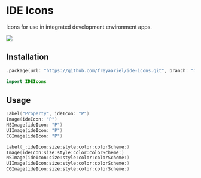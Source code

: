 # IDE Icons

Icons for use in integrated development environment apps.

![](https://github.com/freyaariel/ide-icons/blob/main/Screenshots/IDEIcons.png?raw=true)


## Installation

```swift
.package(url: "https://github.com/freyaariel/ide-icons.git", branch: "main")
```

```swift
import IDEIcons
```


## Usage

```swift
Label("Property", ideIcon: "P")
Image(ideIcon: "P")
NSImage(ideIcon: "P")
UIImage(ideIcon: "P")
CGImage(ideIcon: "P")
```

```swift
Label(_:ideIcon:size:style:color:colorScheme:)
Image(ideIcon:size:style:color:colorScheme:)
NSImage(ideIcon:size:style:color:colorScheme:)
UIImage(ideIcon:size:style:color:colorScheme:)
CGImage(ideIcon:size:style:color:colorScheme:)
```

